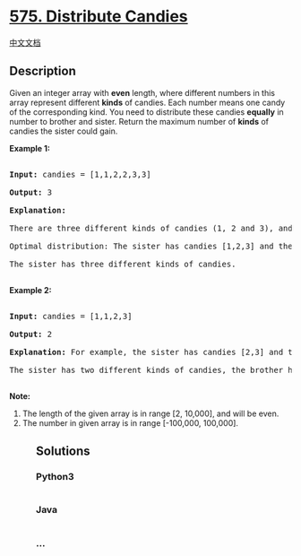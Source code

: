 # [575. Distribute Candies](https://leetcode.com/problems/distribute-candies)

[中文文档](/solution/0500-0599/0575.Distribute%20Candies/README.md)

## Description

Given an integer array with <b>even</b> length, where different numbers in this array represent different <b>kinds</b> of candies. Each number means one candy of the corresponding kind. You need to distribute these candies <b>equally</b> in number to brother and sister. Return the maximum number of <b>kinds</b> of candies the sister could gain.

<p><b>Example 1:</b><br />

<pre>

<b>Input:</b> candies = [1,1,2,2,3,3]

<b>Output:</b> 3

<b>Explanation:</b>

There are three different kinds of candies (1, 2 and 3), and two candies for each kind.

Optimal distribution: The sister has candies [1,2,3] and the brother has candies [1,2,3], too. 

The sister has three different kinds of candies. 

</pre>

</p>

<p><b>Example 2:</b><br />

<pre>

<b>Input:</b> candies = [1,1,2,3]

<b>Output:</b> 2

<b>Explanation:</b> For example, the sister has candies [2,3] and the brother has candies [1,1]. 

The sister has two different kinds of candies, the brother has only one kind of candies. 

</pre>

</p>

<p><b>Note:</b>

<ol>

<li>The length of the given array is in range [2, 10,000], and will be even.</li>

<li>The number in given array is in range [-100,000, 100,000].</li>

<ol>

</p>

## Solutions

<!-- tabs:start -->

### **Python3**

```python

```

### **Java**

```java

```

### **...**

```

```

<!-- tabs:end -->
